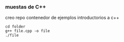 ### muestas de C++

creo repo contenedor de ejemplos introductorios a c++

```
cd folder
g++ file.cpp -o file
./file
```

